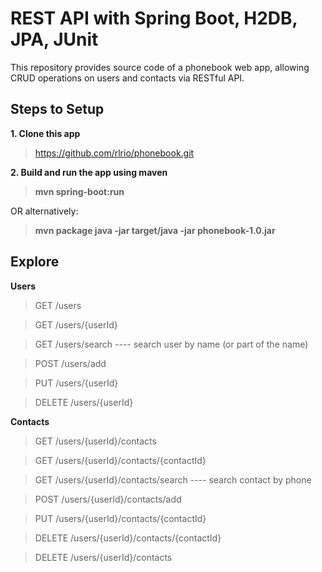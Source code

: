 # REST API with Spring Boot, H2DB, JPA, JUnit
This repository provides source code of a phonebook web app, allowing CRUD operations on users and contacts via RESTful API.

  
    
## Steps to Setup

**1. Clone this app**
> https://github.com/rlrio/phonebook.git  

**2. Build and run the app using maven**
> **mvn spring-boot:run**  
   
OR alternatively:  
> **mvn package java -jar target/java -jar phonebook-1.0.jar**

## Explore

**Users**
> GET /users

> GET /users/{userId}
 
> GET /users/search ---- search user by name (or part of the name) 

> POST /users/add

> PUT /users/{userId}

> DELETE /users/{userId}  
  
**Contacts**  

> GET /users/{userId}/contacts

> GET /users/{userId}/contacts/{contactId}

> GET /users/{userId}/contacts/search ---- search contact by phone
  
> POST /users/{userId}/contacts/add 
 
> PUT /users/{userId}/contacts/{contactId}

> DELETE /users/{userId}/contacts/{contactId} 

> DELETE /users/{userId}/contacts 

